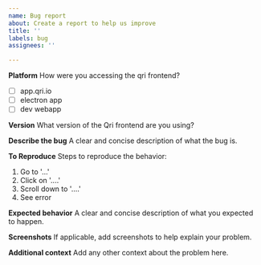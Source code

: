 ```yaml
---
name: Bug report
about: Create a report to help us improve
title: ''
labels: bug
assignees: ''

---
```


**Platform**
How were you accessing the qri frontend?
* [ ] app.qri.io
* [ ] electron app
* [ ] dev webapp

**Version**
What version of the Qri frontend are you using?

**Describe the bug**
A clear and concise description of what the bug is.

**To Reproduce**
Steps to reproduce the behavior:
1. Go to '...'
2. Click on '....'
3. Scroll down to '....'
4. See error

**Expected behavior**
A clear and concise description of what you expected to happen.

**Screenshots**
If applicable, add screenshots to help explain your problem.

**Additional context**
Add any other context about the problem here.

